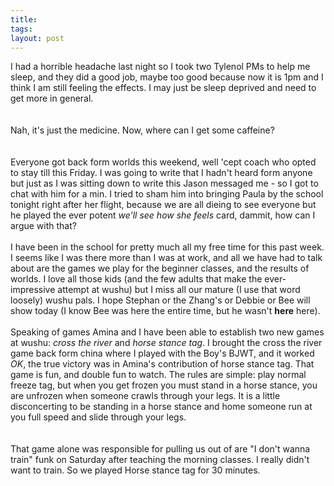 ```yaml
---
title: 
tags: 
layout: post
---
```

I had a horrible headache last night so I took two Tylenol PMs to help me sleep, and they did a good job, maybe too good because now it is 1pm and I think I am still feeling the effects.  I may just be sleep deprived and need to get more in general.  <br /><br />Nah, it's just the medicine.  Now, where can I get some caffeine?   <br /><br />Everyone got back form worlds this weekend, well 'cept coach who opted to stay till this Friday.  I was going to write that I hadn't heard form anyone but just as I was sitting down to write this Jason messaged me - so I got to chat with him for a min.  I tried to sham him into bringing Paula by the school tonight right after her flight, because we are all dieing to see everyone but he played the ever potent <i>we'll see how she feels</i> card, dammit, how can I argue with that? <br /><br />I have been in the school for pretty much all my free time for this past week. I seems like I was there more than I was at work, and all we have had to talk about are the games we play for the beginner classes, and the results of worlds. I love all those kids (and the few adults that make the ever-impressive attempt at wushu) but I miss all our mature (I use that word loosely) wushu pals.  I hope Stephan or the Zhang's or Debbie or Bee will show today (I know Bee was here the entire time, but he wasn't <b>here</b> here).<br /><br />Speaking of games Amina and I have been able to establish two new games at wushu: <i>cross the river</i> and <i>horse stance tag</i>.  I brought the cross the river game back form china where I played with the Boy's BJWT, and it worked <i>OK</i>, the true victory was in Amina's contribution of horse stance tag.  That game is fun, and double fun to watch.  The rules are simple: play normal freeze tag, but when you get frozen you must stand in a horse stance, you are unfrozen when someone crawls through your legs.  It is a little disconcerting to be standing in a horse stance and home someone run at you full speed and slide through your legs.  <br /><br />That game alone was responsible for pulling us out of are "I don't wanna train" funk on Saturday after teaching the morning classes.  I really didn't want to train.  So we played Horse stance tag for 30 minutes. 

